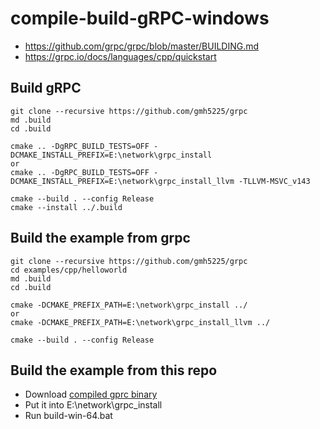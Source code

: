 # compile-build-gRPC-windows

- https://github.com/grpc/grpc/blob/master/BUILDING.md
- https://grpc.io/docs/languages/cpp/quickstart


## Build gRPC
```
git clone --recursive https://github.com/gmh5225/grpc
md .build
cd .build

cmake .. -DgRPC_BUILD_TESTS=OFF -DCMAKE_INSTALL_PREFIX=E:\network\grpc_install 
or
cmake .. -DgRPC_BUILD_TESTS=OFF -DCMAKE_INSTALL_PREFIX=E:\network\grpc_install_llvm -TLLVM-MSVC_v143

cmake --build . --config Release
cmake --install ../.build
```

## Build the example from grpc
```
git clone --recursive https://github.com/gmh5225/grpc
cd examples/cpp/helloworld
md .build
cd .build

cmake -DCMAKE_PREFIX_PATH=E:\network\grpc_install ../
or
cmake -DCMAKE_PREFIX_PATH=E:\network\grpc_install_llvm ../

cmake --build . --config Release
```

## Build the example from this repo
- Download [compiled gprc binary](https://github.com/gmh5225/compile-build-gRPC-windows/releases/tag/gmh-740932c899a3a978f75bfa8092e7b02f1740bf62)
- Put it into E:\network\grpc_install
- Run build-win-64.bat
